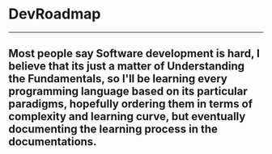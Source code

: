 # DevRoadmap
---
Most people say Software development is hard, I believe that its just a matter of Understanding the Fundamentals, so I'll be learning every programming language based on its particular paradigms, hopefully ordering them in terms of complexity and learning curve, but eventually documenting the learning process in the documentations.
---
## 
